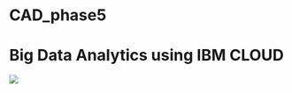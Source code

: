 # CAD_phase5
# Big Data Analytics using IBM CLOUD

 <img src="https://enteriscloud.com/wp-content/uploads/2021/08/Cloud-Computing-Big-Data-Analytics.png">
